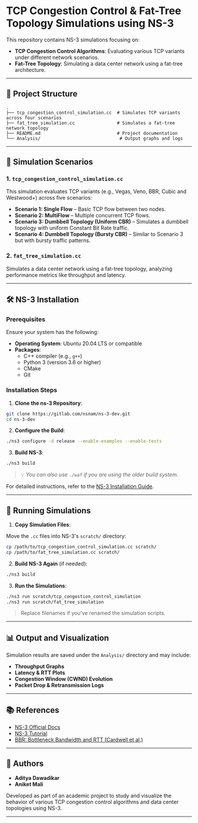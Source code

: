 # TCP Congestion Control & Fat-Tree Topology Simulations using NS-3

This repository contains NS-3 simulations focusing on:

- **TCP Congestion Control Algorithms**: Evaluating various TCP variants under different network scenarios.
- **Fat-Tree Topology**: Simulating a data center network using a fat-tree architecture.

---

## 📁 Project Structure

```
.
├── tcp_congestion_control_simulation.cc  # Simulates TCP variants across four scenarios
├── fat_tree_simulation.cc                # Simulates a fat-tree network topology
├── README.md                             # Project documentation
└── Analysis/                              # Output graphs and logs
```

---

## 🧪 Simulation Scenarios

### 1. `tcp_congestion_control_simulation.cc`

This simulation evaluates TCP variants (e.g., Vegas, Veno, BBR, Cubic and Westwood+) across five scenarios:

- **Scenario 1: Single Flow** – Basic TCP flow between two nodes.
- **Scenario 2: MultiFlow** – Multiple concurrent TCP flows.
- **Scenario 3: Dumbbell Topology (Uniform CBR)** – Simulates a dumbbell topology with uniform Constant Bit Rate traffic.
- **Scenario 4: Dumbbell Topology (Bursty CBR)** – Similar to Scenario 3 but with bursty traffic patterns.

### 2. `fat_tree_simulation.cc`

Simulates a data center network using a fat-tree topology, analyzing performance metrics like throughput and latency.

---

## 🛠️ NS-3 Installation

### Prerequisites

Ensure your system has the following:

- **Operating System**: Ubuntu 20.04 LTS or compatible
- **Packages**:
  - C++ compiler (e.g., `g++`)
  - Python 3 (version 3.6 or higher)
  - CMake
  - Git

### Installation Steps

1. **Clone the ns-3 Repository**:

```bash
git clone https://gitlab.com/nsnam/ns-3-dev.git
cd ns-3-dev
```

2. **Configure the Build**:

```bash
./ns3 configure -d release --enable-examples --enable-tests
```

3. **Build NS-3**:

```bash
./ns3 build
```

> 💡 *You can also use `./waf` if you are using the older build system.*

For detailed instructions, refer to the [NS-3 Installation Guide](https://www.nsnam.org/docs/installation/singlehtml/).

---

## 🚀 Running Simulations

1. **Copy Simulation Files**:

Move the `.cc` files into NS-3's `scratch/` directory:

```bash
cp /path/to/tcp_congestion_control_simulation.cc scratch/
cp /path/to/fat_tree_simulation.cc scratch/
```

2. **Build NS-3 Again** (if needed):

```bash
./ns3 build
```

3. **Run the Simulations**:

```bash
./ns3 run scratch/tcp_congestion_control_simulation
./ns3 run scratch/fat_tree_simulation
```

> Replace filenames if you've renamed the simulation scripts.

---

## 📊 Output and Visualization

Simulation results are saved under the `Analysis/` directory and may include:

- **Throughput Graphs**
- **Latency & RTT Plots**
- **Congestion Window (CWND) Evolution**
- **Packet Drop & Retransmission Logs**


---

## 📚 References

- [NS-3 Official Docs](https://www.nsnam.org/docs/)
- [NS-3 Tutorial](https://www.nsnam.org/docs/tutorial/html/)
- [BBR: Bottleneck Bandwidth and RTT (Cardwell et al.)](https://queue.acm.org/detail.cfm?id=3022184)


---

## 👥 Authors

- **Aditya Dawadikar**
- **Aniket Mali**

Developed as part of an academic project to study and visualize the behavior of various TCP congestion control algorithms and data center topologies using NS-3.

---
